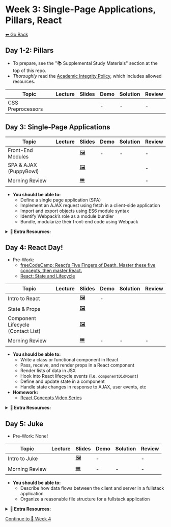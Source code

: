 # Week 3: Single-Page Applications, Pillars, React

[⬅ Go Back](README.md)

## Day 1-2: Pillars

- To prepare, see the "📚 Supplemental Study Materials" section at the top of this repo.
- _Thoroughly_ read the [Academic Integrity Policy](01-junior-phase/academic-integrity-policy.md), which includes allowed resources.

| Topic                  | Lecture              | Slides                  | Demo                  | Solution             | Review |
| ---------------------- | -------------------- | ----------------------- | --------------------- | -------------------- | ------ |
| CSS Preprocessors    |  |  | -                     | -                    | -      |

## Day 3: Single-Page Applications

[trip-planner-pre]: https://learn.fullstackacademy.com/workshop/5a709ec934f42b0004ded97f/content/5a709ec934f42b0004ded98a/text

| Topic                  | Lecture              | Slides                  | Demo                  | Solution             | Review |
| ---------------------- | -------------------- | ----------------------- | --------------------- | -------------------- | ------ |
| Front-End Modules      |  | [🖼️][fe-modules-slides] | -                     | -                    | -      |
| SPA & AJAX (PuppyBowl) |    | [🖼️][spa-ajax-slides]   |   |  | -      |
| Morning Review         |     | [🎟][am-rev-3-3-ticket]  | |  | -      |

[//]: # ' Paste in table above >> [📺][fe-modules-lec] '
[fe-modules-lec]: https://youtu.be/zGuQnl4F9C4
[fe-modules-slides]: https://docs.google.com/presentation/d/1DULROUIBXCIsPsiHHYH2SsFgvxjUqOGJf9o6qKN3SMw/edit?usp=sharing
[//]: # ' Paste in table above >> [🧑‍💻][fe-modules-demo] '
[fe-modules-demo]: #link-demo-here
[//]: # ' Paste in table above >> [📺][spa-ajax-lec] '
[spa-ajax-lec]: https://youtu.be/gatX6cl3_lE
[spa-ajax-slides]: https://docs.google.com/presentation/d/1F3O6Zwl3blYnRw9pOJ2dGvlfngR3XTNa_ITlV1kV2P0/edit?usp=sharing
[//]: # ' Paste in table above >> [🧑‍💻][spa-ajax-demo] '
[spa-ajax-demo]: https://github.com/FullstackAcademy/2206-FSA-RM-WEB-FT/tree/main/01-junior-phase/day-12-spa-ajax/ajax-demo
[//]: # ' Paste in table above >> [👾][puppybowl-sol] '
[puppybowl-sol]: https://github.com/FullstackAcademy/PairExercise.PuppyBowl.Solution
[//]: # ' Paste in table above >> [📺][am-rev-3-3] '
[am-rev-3-3]: https://youtu.be/RBwkH0fKU2c
[//]: # ' Paste in table above >> [🎟][am-rev-3-3-ticket] '
[am-rev-3-3-ticket]: https://forms.gle/5dVJyBB4pjyLsFBm7
[//]: # ' Paste in table above >> [🧑‍💻][am-rev-3-3-demo] '
[am-rev-3-3-demo]: /01-junior-phase/day-13-react/morning-rev
[//]: # ' Paste in table above >> [👾][am-rev-3-3-sol] '
[am-rev-3-3-sol]: 01-junior-phase/exit-ticket-solutions/12-spa.md

- **You should be able to:**
  - Define a single page application (SPA)
  - Implement an AJAX request using fetch in a client-side application
  - Import and export objects using ES6 module syntax
  - Identify Webpack’s role as a module bundler
  - Bundle, modularize their front-end code using Webpack

**<details><summary>📎 Extra Resources:</summary>**

- **Client Server Architecture**
  - [MDN: What is a web server?](https://developer.mozilla.org/en-US/docs/Learn/Common_questions/What_is_a_web_server)
  - [MDN: HTTP](https://developer.mozilla.org/en-US/docs/Web/HTTP)
  - [HTTP Status Dogs](https://httpstatusdogs.com/)
  - [TCP/IP, Simplified.](https://whatismyipaddress.com/tcpip-simplified)
  - [TCP/IP Protocol Fundamentals Explained with a Diagram](https://www.thegeekstuff.com/2011/11/tcp-ip-fundamentals/)
- Front End Modules (Webpack)
  - [Webpack documentation](https://webpack.js.org/concepts/)
  - [Everything I Know About The Script Tag](https://eager.io/blog/everything-I-know-about-the-script-tag)
  - [JavaScript Immediately-invoked Function Expressions (IIFE)](https://flaviocopes.com/javascript-iife/)
- **SPA & AJAX**
  - [Microsoft invented Ajax: Let's give credit where it's due](https://garrettsmith.net/blog/archives/2006/01/microsoft_inven_1.html)
  - [MDN: AJAX](https://developer.mozilla.org/en-US/docs/Web/Guide/AJAX)
  - [MDN: JSON.stringify](https://developer.mozilla.org/en-US/docs/Web/JavaScript/Reference/Global_Objects/JSON/stringify)
  - [MDN: JSON.parse](https://developer.mozilla.org/en-US/docs/Web/JavaScript/Reference/Global_Objects/JSON/parse)
  - [MDN: Fetch API](https://developer.mozilla.org/en-US/docs/Web/API/Fetch_API)
  - [Google Developers: Introduction to fetch()](https://developers.google.com/web/updates/2015/03/introduction-to-fetch)
  - [JavaScript.info: Fetch](https://javascript.info/fetch)
  - [dev.to: JavaScript Fetch API and using Async/Await](https://dev.to/shoupn/javascript-fetch-api-and-using-asyncawait-47mp)
- **ES Modules**
  - [MDN: JavaScript modules](https://developer.mozilla.org/en-US/docs/Web/JavaScript/Guide/Modules)

</details>

## Day 4: React Day!

- Pre-Work:
  - [freeCodeCamp: React’s Five Fingers of Death. Master these five concepts, then master React.][react-five]
  - [React: State and Lifecycle][react-state-and-lifecycle]

[react-five]: https://medium.freecodecamp.org/the-5-things-you-need-to-know-to-understand-react-a1dbd5d114a3
[react-state-and-lifecycle]: https://reactjs.org/docs/state-and-lifecycle.html

| Topic                              | Lecture                   | Slides                       | Demo                     | Solution                  | Review |
| ---------------------------------- | ------------------------- | ---------------------------- | ------------------------ | ------------------------- | ------ |
| Intro to React                     |     | [🖼️][intro-react-slides]     | -                        |     |        |
| State & Props                      |    | [🖼️][state-props-slides]     |   |     |        |
| Component Lifecycle (Contact List) |  | [🖼️][react-lifecycle-slides] | |  |        |
| Morning Review                     |         | [🎟][am-rev-3-4-ticket]       | -                        | -                         | -      |

[//]: # ' Paste in table above >> [📺][intro-react-lec] '
[intro-react-lec]: https://youtu.be/WVkfIRo4170
[intro-react-slides]: https://docs.google.com/presentation/d/12YbNHn_ooDhKiAjdnwbQVbqaEesj-5oNEqheN8BCME0/edit?usp=sharing
[//]: # ' Paste in table above >> [🧑‍💻][intro-react-demo] '
[intro-react-demo]: ###
[//]: # ' Paste in table above >> [👾][intro-react-sol] '
[intro-react-sol]: 01-junior-phase/day-13-react/Lab.FirstComponent/app/index.js
[//]: # ' Paste in table above >> [📺][state-props-lec] '
[state-props-lec]: https://youtu.be/TVSLxwQdBDk
[state-props-slides]: https://docs.google.com/presentation/d/1Hkc85unbFqqOMoUmmCJKWQVYwfzWaVdHf7YfQYTiXnY/edit?usp=sharing
[//]: # ' Paste in table above >> [🧑‍💻][state-props-demo] '
[state-props-demo]: 01-junior-phase/day-13-react/PropsAndState/app
[state-props-demo-2]: 01-junior-phase/day-13-react/PropsAndState/app/app.js
[//]: # ' Paste in table above >> [👾][state-props-sol] '
[state-props-sol]: https://github.com/FullstackAcademy/Lab.PropsAndState/blob/solution/app/index.js
[//]: # ' Paste in table above >> [📺][react-lifecycle-lec] '
[react-lifecycle-lec]: https://youtu.be/1EJ-JG69Hk0
[react-lifecycle-slides]: https://docs.google.com/presentation/d/1tA5RcZsdLVFBehh27C6TsDIafCHSMKytwgcybo3fz20/edit?usp=sharing
[//]: # ' Paste in table above >> [👾][react-lifecycle-sol] '
[react-lifecycle-sol]: https://github.com/FullstackAcademy/PairExercise.ContactList.Solution
[//]: # ' Paste in table above >> [📺][am-rev-3-4] '
[am-rev-3-4]: https://youtu.be/U5yiIVQ_gxk
[//]: # ' Paste in table above >> [🎟][am-rev-3-4-ticket] '
[am-rev-3-4-ticket]: https://forms.gle/RakYEn4E9NufBiHR7
[//]: # ' Paste in table above >> [🧑‍💻][am-rev-3-4-demo] '
[am-rev-3-4-demo]: #link-demo-here
[//]: # ' Paste in table above >> [👾][am-rev-3-4-sol] '
[am-rev-3-4-sol]: #paste-gist-here

- **You should be able to:**
  - Write a class or functional component in React
  - Pass, receive, and render props in a React component
  - Render lists of data in JSX
  - Hook into React lifecycle events (i.e. `componentDidMount`)
  - Define and update state in a component
  - Handle state changes in response to AJAX, user events, etc
- **Homework:**
  - [React Concepts Video Series][react-concepts]

[react-concepts]: https://www.youtube.com/playlist?list=PLx0iOsdUOUmlkkod59nXwkN4iB04beamn

**<details><summary>📎 Extra Resources:</summary>**

- [React: All the Fundamental React Concepts Jammed Into This Single Medium Article](https://medium.freecodecamp.org/all-the-fundamental-react-js-concepts-jammed-into-this-single-medium-article-c83f9b53eac2)
- [A Visual Guide to State in React](https://daveceddia.com/visual-guide-to-state-in-react/)
- **React documentation**
  - [Components and Props](https://reactjs.org/docs/components-and-props.html)
    - Includes section on "Function and Class Components"
  - [Conditional Rendering](https://reactjs.org/docs/conditional-rendering.html)
    - [MDN: Logical AND (&&)](https://developer.mozilla.org/en-US/docs/Web/JavaScript/Reference/Operators/Logical_AND)
  - [Lists and Keys](https://reactjs.org/docs/lists-and-keys.html)
    - An in-depth explanation about why keys are necessary if you’re interested in learning more – [Recursing On Children](https://reactjs.org/docs/reconciliation.html#recursing-on-children)
- [codeburst.io: A quick intro to React’s props.children](https://codeburst.io/a-quick-intro-to-reacts-props-children-cb3d2fce4891)
- [React Patterns](https://reactpatterns.com/)
- [Overreacted: Why Do We Write super(props)?](https://overreacted.io/why-do-we-write-super-props/)
- [Index as a key is an anti-pattern](https://medium.com/@robinpokorny/index-as-a-key-is-an-anti-pattern-e0349aece318)
- **The Virtual DOM**

  - [Codecademy: React The Virtual DOM](https://www.codecademy.com/articles/react-virtual-dom)
  - [Pluralsight: Virtual DOM - the Difference Maker in React JS](https://www.pluralsight.com/guides/virtual-dom-difference-maker-react-js)
  - [bitsofcode: Understanding the Virtual DOM](https://bitsofco.de/understanding-the-virtual-dom/)

- **React documentation**
  - [`setState()`](https://reactjs.org/docs/react-component.html#setstate)
  - [State and Lifecycle](https://reactjs.org/docs/state-and-lifecycle.html)
    - Includes sections on "Using State Correctly" and "The Data Flows Down"
  - [Handling Events](https://reactjs.org/docs/handling-events.html)
    - Includes section on "Passing Arguments to Event Handlers"
    - [Why is my function being called every time the component renders?](https://reactjs.org/docs/faq-functions.html#why-is-my-function-being-called-every-time-the-component-renders)
    - [How do I pass a parameter to an event handler or callback?](https://reactjs.org/docs/faq-functions.html#how-do-i-pass-a-parameter-to-an-event-handler-or-callback)
  - [Composition vs Inheritance](https://reactjs.org/docs/composition-vs-inheritance.html)
  - [Design Principles](https://reactjs.org/docs/design-principles.html)
  - [Virtual DOM and Internals](https://reactjs.org/docs/faq-internals.html)
    - [Optimizing Performance](https://reactjs.org/docs/optimizing-performance.html)
    - [Reconciliation](https://reactjs.org/docs/reconciliation.html)
- [React Lifecycle Methods Diagram](https://projects.wojtekmaj.pl/react-lifecycle-methods-diagram/)
- [freeCodeCamp: This is why we need to bind event handlers in Class Components in React](https://www.freecodecamp.org/news/this-is-why-we-need-to-bind-event-handlers-in-class-components-in-react-f7ea1a6f93eb/)
- [Overreacted: Why Do We Write super(props)?](https://overreacted.io/why-do-we-write-super-props/)
- **Interested in learning _React Hooks_? Check out the following resources...**
  - [Fun Fun Function: Trying React Hooks for the first time with Dan Abramov](https://youtu.be/G-aO5hzo1aw)
  - [Introducing Hooks](https://reactjs.org/docs/hooks-intro.html)
  - [Wattenberger: Thinking in React Hooks](https://wattenberger.com/blog/react-hooks)
  - [Daily JS: Comparison of state management solutions for React](https://medium.com/dailyjs/comparison-of-state-management-solutions-for-react-2161a0b4af7b#4ce5)

</details>

## Day 5: Juke

- Pre-Work: None!

| Topic          | Lecture              | Slides                  | Demo | Solution       | Review |
| -------------- | -------------------- | ----------------------- | ---- | -------------- | ------ |
| Intro to Juke  |  | [🖼️][intro-juke-slides] | -    |  | -      |
| Morning Review |     | [🎟][am-rev-3-5-ticket]  | -    | -              | -      |

[juke-sol]: https://github.com/FullstackAcademy/PairProject.Juke.Solution
[//]: # ' Paste in table above >> [📺][intro-juke-lec] '
[intro-juke-lec]: https://youtu.be/MO2Mb-PL4hs
[intro-juke-slides]: https://docs.google.com/presentation/d/1kg2IfIk1GaGzqXxXCA_GrZehDsXutF0gpAZqCvzt3Mo/edit?usp=sharing
[//]: # ' Paste in table above >> [📺][am-rev-3-5] '
[am-rev-3-5]: https://youtu.be/Z2yKl0ZZgow
[//]: # ' Paste in table above >> [🎟][am-rev-3-5-ticket] '
[am-rev-3-5-ticket]: https://forms.gle/FCzjWPctovGvFsSq7
[//]: # ' Paste in table above >> [🧑‍💻][am-rev-3-5-demo] '
[am-rev-3-5-demo]: #link-demo-here
[//]: # ' Paste in table above >> [👾][am-rev-3-5-sol] '
[am-rev-3-5-sol]: #paste-gist-here

- **You should be able to:**
  - Describe how data flows between the client and server in a fullstack application
  - Organize a reasonable file structure for a fullstack application

**<details><summary>📎 Extra Resources:</summary>**

- [📺 React Behind the Scenes](https://youtu.be/P6JmkT27awk)
- [👾 React Behind the Scenes Code](01-junior-phase/react-behind-the-scenes)
- [Can you `console.log` in JSX?](https://medium.com/javascript-in-plain-english/can-you-console-log-in-jsx-732f2ad46fe1)
- [Intro to Debugging React Applications](https://medium.com/@baphemot/intro-to-debugging-reactjs-applications-67cf7a50b3dd)

</details>

[Continue to 📆 Week 4](WEEK4.md)
